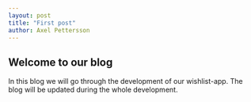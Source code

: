 ```yaml
---
layout: post
title: "First post"
author: Axel Pettersson
---
```


## Welcome to our blog

In this blog we will go through the development of our wishlist-app. The blog will be updated during the whole development.
